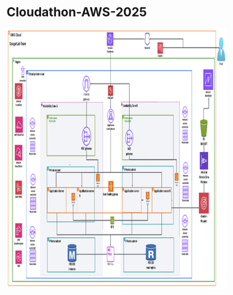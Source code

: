 # Cloudathon-AWS-2025

<img src="CougarLab%20Team%20Architecture.png" alt="CougarLab Team Architecture" width="1000" height="600"/>



